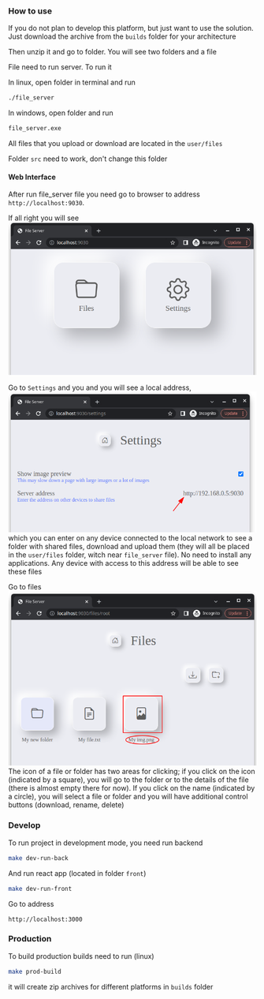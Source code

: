 ### How to use
If you do not plan to develop this platform, but just want to use the solution. Just download the archive from the `builds` folder for your architecture

Then unzip it and go to folder.
You will see two folders and a file

File need to run server. To run it

In linux, open folder in terminal and run
```bash
./file_server
```

In windows, open folder and run
```bash
file_server.exe
```

All files that you upload or download are located in the `user/files`

Folder `src` need to work, don't change this folder

#### Web Interface
After run file_server file you need go to browser to address `http://localhost:9030`. 

If all right you will see
![Alt text](instruction/menu.png?raw=true "Main menu")

Go to `Settings` and you and you will see a local address,
![Alt text](instruction/settings.png?raw=true "Settings")
which you can enter on any device 
connected to the local network to see a folder with shared files, download and upload them (they will all be placed in the `user/files` folder, witch near `file_server` file). 
No need to install any applications. Any device with access to this address will be able 
to see these files

Go to files
![Alt text](instruction/file_item.png?raw=true "File item")
The icon of a file or folder has two areas for clicking; if you click on the icon 
(indicated by a square), you will go to the folder or to the details of the file 
(there is almost empty there for now). If you click on the name (indicated by a circle), 
you will select a file or folder and you will have additional control buttons
(download, rename, delete)


### Develop
To run project in development mode, you need run backend
```bash
make dev-run-back
```

And run react app (located in folder `front`)
```bash
make dev-run-front
```

Go to address
```
http://localhost:3000
```

### Production
To build production builds need to run (linux)
```bash
make prod-build
```

it will create zip archives for different platforms in `builds` folder